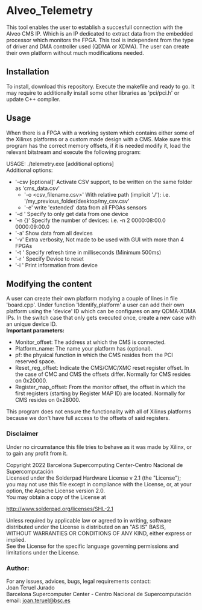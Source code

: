 # Alveo_Telemetry
This tool enables the user to establish a succesfull connection with the Alveo CMS IP. Which is an IP dedicated to extract data from the embedded processor which monitors the FPGA. This tool is independent from the type of driver and DMA controller used (QDMA or XDMA). The user can create their own platform without much modifications needed.

## Installation
To install, download this repository. Execute the makefile and ready to go.
It may require to additionally install some other libraries as 'pci/pci.h' or update C++ compiler.

## Usage
When there is a FPGA with a working system which contains either some of the Xilinxs platforms or a custom made design with a CMS. Make sure this program has the correct memory offsets, if it is needed modify it, load the relevant bitstream and execute the following program:

  USAGE: ./telemetry.exe [additional options] <br/>
  Additional options: <br/>
* '-csv [optional]' Activate CSV support, to be written on the same folder as 'cms_data.csv' <br/>
  * '-o <csv_filename.csv>' With relative path (implicit './'): i.e. '/my_previous_folder/desktop/my_csv.csv' <br/>
  * '-e' write 'extended' data from all FPGAs sensors <br/>
* '-d <BDF>' Specify to only get data from one device <br/>
* '-n <num devices> {<list of devices>}' Specify the number of devices: i.e. -n 2 0000:08:00.0 0000:09:00.0 <br/>
* '-a' Show data from all devices <br/>
* '-v' Extra verbosity, Not made to be used with GUI with more than 4 FPGAs <br/>
* '-t <time milliseconds>' Specify refresh time in milliseconds (Minimum 500ms) <br/>
* '-r <BDF>' Specify Device to reset <br/>
* '-i <BDF>' Print information from device <br/>
    
## Modifying the content
A user can create their own platform modying a couple of lines in file 'board.cpp'.
Under function 'Identify_platform' a user can add their own platform using the 'device' ID which can be configures on any QDMA-XDMA IPs.
In the switch case that only gets executed once, create a new case with an unique device ID. <br/>
**Important parameters:** <br/>
* Monitor_offset: The address at which the CMS is connected. <br/>
* Platform_name: The name your platform has (optional). <br/>
* pf: the physical function in which the CMS resides from the PCI reserved space. <br/>
* Reset_reg_offset: Indicate the CMS/CMC/XMC reset register offset. In the case of CMC and CMS the offsets differ. Normally for CMS resides on 0x20000. <br/>
* Register_map_offset: From the monitor offset, the offset in which the first registers (starting by Register MAP ID) are located. Normally for CMS  resides on 0x28000.

This program does not ensure the functionality with all of Xilinxs platforms because we don't have full access to the offsets of said registers.<br/>
### Disclaimer
Under no circumstance this file tries to behave as it was made by Xilinx, or to gain any profit from it.        <br/>         
 
Copyright 2022 Barcelona Supercomputing Center-Centro Nacional de Supercomputación  <br/>
Licensed under the Solderpad Hardware License v 2.1 (the "License"); <br/>
you may not use this file except in compliance with the License, or, at your option, the Apache License version 2.0. <br/>
You may obtain a copy of the License at <br/>
  
http://www.solderpad.org/licenses/SHL-2.1 <br/>

Unless required by applicable law or agreed to in writing, software <br/>
distributed under the License is distributed on an "AS IS" BASIS, <br/>
WITHOUT WARRANTIES OR CONDITIONS OF ANY KIND, either express or implied. <br/>
See the License for the specific language governing permissions and <br/>
limitations under the License.  <br/>

### Author:
For any issues, advices, bugs, legal requirements contact: <br/>
Joan Teruel Jurado <br/>
Barcelona Supercomputer Center - Centro Nacional de Supercomputación <br/>
email: joan.teruel@bsc.es <br/>
